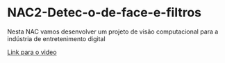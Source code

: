 # NAC2-Detec-o-de-face-e-filtros
Nesta NAC vamos desenvolver um projeto de visão computacional para a indústria de entretenimento digital

[Link para o video](https://youtu.be/aafpYQGAWjE)

